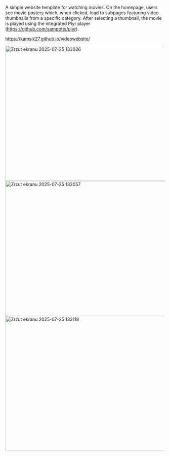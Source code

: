 A simple website template for watching movies. On the homepage, users see movie posters which, when clicked, lead to subpages featuring video thumbnails from a specific category. After selecting a thumbnail, the movie is played using the integrated Plyr player (https://github.com/sampotts/plyr).

https://kamsik27.github.io/videowebsite/

<img width="950" height="425" alt="Zrzut ekranu 2025-07-25 133026" src="https://github.com/user-attachments/assets/2b098634-4570-4323-9d05-e39c98082d60" />

<img width="950" height="425" alt="Zrzut ekranu 2025-07-25 133057" src="https://github.com/user-attachments/assets/82b52eb8-d27b-41df-a611-6b303d52836d" />

<img width="950" height="425" alt="Zrzut ekranu 2025-07-25 133118" src="https://github.com/user-attachments/assets/e29caf6c-017c-450d-8952-6ff51eb695f1" />
